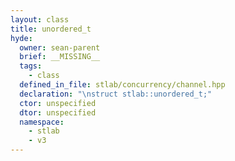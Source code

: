 ```yaml
---
layout: class
title: unordered_t
hyde:
  owner: sean-parent
  brief: __MISSING__
  tags:
    - class
  defined_in_file: stlab/concurrency/channel.hpp
  declaration: "\nstruct stlab::unordered_t;"
  ctor: unspecified
  dtor: unspecified
  namespace:
    - stlab
    - v3
---
```

